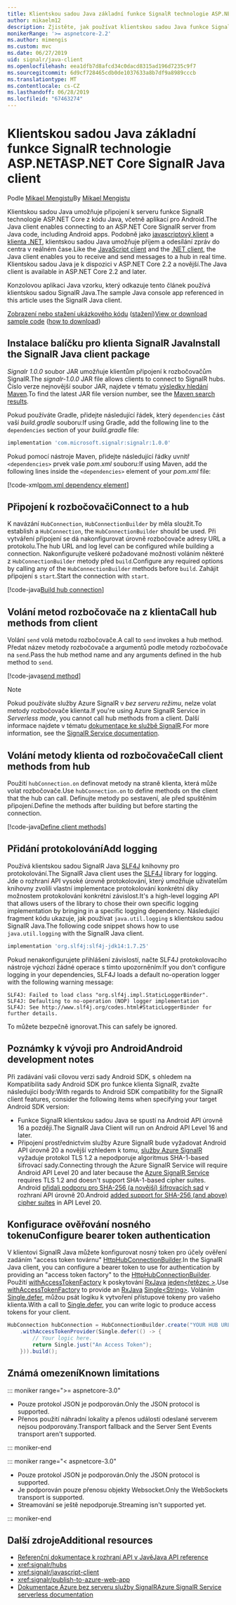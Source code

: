 ```yaml
---
title: Klientskou sadou Java základní funkce SignalR technologie ASP.NET
author: mikaelm12
description: Zjistěte, jak používat klientskou sadou Java funkce SignalR technologie ASP.NET Core.
monikerRange: '>= aspnetcore-2.2'
ms.author: mimengis
ms.custom: mvc
ms.date: 06/27/2019
uid: signalr/java-client
ms.openlocfilehash: eea1dfb7d8afcd34c0dacd8315ad196d7235c9f7
ms.sourcegitcommit: 6d9cf728465cdb0de1037633a8b7df9a8989cccb
ms.translationtype: MT
ms.contentlocale: cs-CZ
ms.lasthandoff: 06/28/2019
ms.locfileid: "67463274"
---
```

# <a name="aspnet-core-signalr-java-client"></a><span data-ttu-id="b91c0-103">Klientskou sadou Java základní funkce SignalR technologie ASP.NET</span><span class="sxs-lookup"><span data-stu-id="b91c0-103">ASP.NET Core SignalR Java client</span></span>

<span data-ttu-id="b91c0-104">Podle [Mikael Mengistu](https://twitter.com/MikaelM_12)</span><span class="sxs-lookup"><span data-stu-id="b91c0-104">By [Mikael Mengistu](https://twitter.com/MikaelM_12)</span></span>

<span data-ttu-id="b91c0-105">Klientskou sadou Java umožňuje připojení k serveru funkce SignalR technologie ASP.NET Core z kódu Java, včetně aplikací pro Android.</span><span class="sxs-lookup"><span data-stu-id="b91c0-105">The Java client enables connecting to an ASP.NET Core SignalR server from Java code, including Android apps.</span></span> <span data-ttu-id="b91c0-106">Podobně jako [javascriptový klient](xref:signalr/javascript-client) a [klienta .NET](xref:signalr/dotnet-client), klientskou sadou Java umožňuje příjem a odesílání zpráv do centra v reálném čase.</span><span class="sxs-lookup"><span data-stu-id="b91c0-106">Like the [JavaScript client](xref:signalr/javascript-client) and the [.NET client](xref:signalr/dotnet-client), the Java client enables you to receive and send messages to a hub in real time.</span></span> <span data-ttu-id="b91c0-107">Klientskou sadou Java je k dispozici v ASP.NET Core 2.2 a novější.</span><span class="sxs-lookup"><span data-stu-id="b91c0-107">The Java client is available in ASP.NET Core 2.2 and later.</span></span>

<span data-ttu-id="b91c0-108">Konzolovou aplikaci Java vzorku, který odkazuje tento článek používá klientskou sadou SignalR Java.</span><span class="sxs-lookup"><span data-stu-id="b91c0-108">The sample Java console app referenced in this article uses the SignalR Java client.</span></span>

<span data-ttu-id="b91c0-109">[Zobrazení nebo stažení ukázkového kódu](https://github.com/aspnet/AspNetCore.Docs/tree/master/aspnetcore/signalr/java-client/sample) ([stažení](xref:index#how-to-download-a-sample))</span><span class="sxs-lookup"><span data-stu-id="b91c0-109">[View or download sample code](https://github.com/aspnet/AspNetCore.Docs/tree/master/aspnetcore/signalr/java-client/sample) ([how to download](xref:index#how-to-download-a-sample))</span></span>

## <a name="install-the-signalr-java-client-package"></a><span data-ttu-id="b91c0-110">Instalace balíčku pro klienta SignalR Java</span><span class="sxs-lookup"><span data-stu-id="b91c0-110">Install the SignalR Java client package</span></span>

<span data-ttu-id="b91c0-111">*Signalr 1.0.0* soubor JAR umožňuje klientům připojení k rozbočovačům SignalR.</span><span class="sxs-lookup"><span data-stu-id="b91c0-111">The *signalr-1.0.0* JAR file allows clients to connect to SignalR hubs.</span></span> <span data-ttu-id="b91c0-112">Číslo verze nejnovější soubor JAR, najdete v tématu [výsledky hledání Maven](https://search.maven.org/search?q=g:com.microsoft.signalr%20AND%20a:signalr).</span><span class="sxs-lookup"><span data-stu-id="b91c0-112">To find the latest JAR file version number, see the [Maven search results](https://search.maven.org/search?q=g:com.microsoft.signalr%20AND%20a:signalr).</span></span>

<span data-ttu-id="b91c0-113">Pokud používáte Gradle, přidejte následující řádek, který `dependencies` část vaší *build.gradle* souboru:</span><span class="sxs-lookup"><span data-stu-id="b91c0-113">If using Gradle, add the following line to the `dependencies` section of your *build.gradle* file:</span></span>

```gradle
implementation 'com.microsoft.signalr:signalr:1.0.0'
```

<span data-ttu-id="b91c0-114">Pokud pomocí nástroje Maven, přidejte následující řádky uvnitř `<dependencies>` prvek vaše *pom.xml* souboru:</span><span class="sxs-lookup"><span data-stu-id="b91c0-114">If using Maven, add the following lines inside the `<dependencies>` element of your *pom.xml* file:</span></span>

[!code-xml[pom.xml dependency element](java-client/sample/pom.xml?name=snippet_dependencyElement)]

## <a name="connect-to-a-hub"></a><span data-ttu-id="b91c0-115">Připojení k rozbočovači</span><span class="sxs-lookup"><span data-stu-id="b91c0-115">Connect to a hub</span></span>

<span data-ttu-id="b91c0-116">K navázání `HubConnection`, `HubConnectionBuilder` by měla sloužit.</span><span class="sxs-lookup"><span data-stu-id="b91c0-116">To establish a `HubConnection`, the `HubConnectionBuilder` should be used.</span></span> <span data-ttu-id="b91c0-117">Při vytváření připojení se dá nakonfigurovat úrovně rozbočovače adresy URL a protokolu.</span><span class="sxs-lookup"><span data-stu-id="b91c0-117">The hub URL and log level can be configured while building a connection.</span></span> <span data-ttu-id="b91c0-118">Nakonfigurujte veškeré požadované možnosti voláním některé z `HubConnectionBuilder` metody před `build`.</span><span class="sxs-lookup"><span data-stu-id="b91c0-118">Configure any required options by calling any of the `HubConnectionBuilder` methods before `build`.</span></span> <span data-ttu-id="b91c0-119">Zahájit připojení s `start`.</span><span class="sxs-lookup"><span data-stu-id="b91c0-119">Start the connection with `start`.</span></span>

[!code-java[Build hub connection](java-client/sample/src/main/java/Chat.java?range=16-17)]

## <a name="call-hub-methods-from-client"></a><span data-ttu-id="b91c0-120">Volání metod rozbočovače na z klienta</span><span class="sxs-lookup"><span data-stu-id="b91c0-120">Call hub methods from client</span></span>

<span data-ttu-id="b91c0-121">Volání `send` volá metodu rozbočovače.</span><span class="sxs-lookup"><span data-stu-id="b91c0-121">A call to `send` invokes a hub method.</span></span> <span data-ttu-id="b91c0-122">Předat název metody rozbočovače a argumentů podle metody rozbočovače na `send`.</span><span class="sxs-lookup"><span data-stu-id="b91c0-122">Pass the hub method name and any arguments defined in the hub method to `send`.</span></span>

[!code-java[send method](java-client/sample/src/main/java/Chat.java?range=28)]

> [!NOTE]
> <span data-ttu-id="b91c0-123">Pokud používáte služby Azure SignalR v *bez serveru režimu*, nelze volat metody rozbočovače klienta.</span><span class="sxs-lookup"><span data-stu-id="b91c0-123">If you're using Azure SignalR Service in *Serverless mode*, you cannot call hub methods from a client.</span></span> <span data-ttu-id="b91c0-124">Další informace najdete v tématu [dokumentace ke službě SignalR](/azure/azure-signalr/signalr-concept-serverless-development-config).</span><span class="sxs-lookup"><span data-stu-id="b91c0-124">For more information, see the [SignalR Service documentation](/azure/azure-signalr/signalr-concept-serverless-development-config).</span></span>

## <a name="call-client-methods-from-hub"></a><span data-ttu-id="b91c0-125">Volání metody klienta od rozbočovače</span><span class="sxs-lookup"><span data-stu-id="b91c0-125">Call client methods from hub</span></span>

<span data-ttu-id="b91c0-126">Použití `hubConnection.on` definovat metody na straně klienta, která může volat rozbočovače.</span><span class="sxs-lookup"><span data-stu-id="b91c0-126">Use `hubConnection.on` to define methods on the client that the hub can call.</span></span> <span data-ttu-id="b91c0-127">Definujte metody po sestavení, ale před spuštěním připojení.</span><span class="sxs-lookup"><span data-stu-id="b91c0-127">Define the methods after building but before starting the connection.</span></span>

[!code-java[Define client methods](java-client/sample/src/main/java/Chat.java?range=19-21)]

## <a name="add-logging"></a><span data-ttu-id="b91c0-128">Přidání protokolování</span><span class="sxs-lookup"><span data-stu-id="b91c0-128">Add logging</span></span>

<span data-ttu-id="b91c0-129">Používá klientskou sadou SignalR Java [SLF4J](https://www.slf4j.org/) knihovny pro protokolování.</span><span class="sxs-lookup"><span data-stu-id="b91c0-129">The SignalR Java client uses the [SLF4J](https://www.slf4j.org/) library for logging.</span></span> <span data-ttu-id="b91c0-130">Jde o rozhraní API vysoké úrovně protokolování, který umožňuje uživatelům knihovny zvolili vlastní implementace protokolování konkrétní díky možnostem protokolování konkrétní závislost.</span><span class="sxs-lookup"><span data-stu-id="b91c0-130">It's a high-level logging API that allows users of the library to chose their own specific logging implementation by bringing in a specific logging dependency.</span></span> <span data-ttu-id="b91c0-131">Následující fragment kódu ukazuje, jak používat `java.util.logging` s klientskou sadou SignalR Java.</span><span class="sxs-lookup"><span data-stu-id="b91c0-131">The following code snippet shows how to use `java.util.logging` with the SignalR Java client.</span></span>

```gradle
implementation 'org.slf4j:slf4j-jdk14:1.7.25'
```

<span data-ttu-id="b91c0-132">Pokud nenakonfigurujete přihlášení závislostí, načte SLF4J protokolovacího nástroje výchozí žádné operace s tímto upozorněním:</span><span class="sxs-lookup"><span data-stu-id="b91c0-132">If you don't configure logging in your dependencies, SLF4J loads a default no-operation logger with the following warning message:</span></span>

```
SLF4J: Failed to load class "org.slf4j.impl.StaticLoggerBinder".
SLF4J: Defaulting to no-operation (NOP) logger implementation
SLF4J: See http://www.slf4j.org/codes.html#StaticLoggerBinder for further details.
```

<span data-ttu-id="b91c0-133">To můžete bezpečně ignorovat.</span><span class="sxs-lookup"><span data-stu-id="b91c0-133">This can safely be ignored.</span></span>

## <a name="android-development-notes"></a><span data-ttu-id="b91c0-134">Poznámky k vývoji pro Android</span><span class="sxs-lookup"><span data-stu-id="b91c0-134">Android development notes</span></span>

<span data-ttu-id="b91c0-135">Při zadávání vaši cílovou verzi sady Android SDK, s ohledem na Kompatibilita sady Android SDK pro funkce klienta SignalR, zvažte následující body:</span><span class="sxs-lookup"><span data-stu-id="b91c0-135">With regards to Android SDK compatibility for the SignalR client features, consider the following items when specifying your target Android SDK version:</span></span>

* <span data-ttu-id="b91c0-136">Funkce SignalR klientskou sadou Java se spustí na Android API úrovně 16 a později.</span><span class="sxs-lookup"><span data-stu-id="b91c0-136">The SignalR Java Client will run on Android API Level 16 and later.</span></span>
* <span data-ttu-id="b91c0-137">Připojení prostřednictvím služby Azure SignalR bude vyžadovat Android API úrovně 20 a novější vzhledem k tomu, [služby Azure SignalR](/azure/azure-signalr/signalr-overview) vyžaduje protokol TLS 1.2 a nepodporuje algoritmus SHA-1-based šifrovací sady.</span><span class="sxs-lookup"><span data-stu-id="b91c0-137">Connecting through the Azure SignalR Service will require Android API Level 20 and later because the [Azure SignalR Service](/azure/azure-signalr/signalr-overview) requires TLS 1.2 and doesn't support SHA-1-based cipher suites.</span></span> <span data-ttu-id="b91c0-138">Android [přidali podporu pro SHA-256 (a novější) šifrovacích sad](https://developer.android.com/reference/javax/net/ssl/SSLSocket) v rozhraní API úrovně 20.</span><span class="sxs-lookup"><span data-stu-id="b91c0-138">Android [added support for SHA-256 (and above) cipher suites](https://developer.android.com/reference/javax/net/ssl/SSLSocket) in API Level 20.</span></span>

## <a name="configure-bearer-token-authentication"></a><span data-ttu-id="b91c0-139">Konfigurace ověřování nosného tokenu</span><span class="sxs-lookup"><span data-stu-id="b91c0-139">Configure bearer token authentication</span></span>

<span data-ttu-id="b91c0-140">V klientovi SignalR Java můžete konfigurovat nosný token pro účely ověření zadáním "access token továrnu" [HttpHubConnectionBuilder](/java/api/com.microsoft.signalr._http_hub_connection_builder?view=aspnet-signalr-java).</span><span class="sxs-lookup"><span data-stu-id="b91c0-140">In the SignalR Java client, you can configure a bearer token to use for authentication by providing an "access token factory" to the [HttpHubConnectionBuilder](/java/api/com.microsoft.signalr._http_hub_connection_builder?view=aspnet-signalr-java).</span></span> <span data-ttu-id="b91c0-141">Použití [withAccessTokenFactory](/java/api/com.microsoft.signalr._http_hub_connection_builder.withaccesstokenprovider?view=aspnet-signalr-java#com_microsoft_signalr__http_hub_connection_builder_withAccessTokenProvider_Single_String__) k poskytování [RxJava](https://github.com/ReactiveX/RxJava) [jeden\<řetězec >](http://reactivex.io/documentation/single.html).</span><span class="sxs-lookup"><span data-stu-id="b91c0-141">Use [withAccessTokenFactory](/java/api/com.microsoft.signalr._http_hub_connection_builder.withaccesstokenprovider?view=aspnet-signalr-java#com_microsoft_signalr__http_hub_connection_builder_withAccessTokenProvider_Single_String__) to provide an [RxJava](https://github.com/ReactiveX/RxJava) [Single\<String>](http://reactivex.io/documentation/single.html).</span></span> <span data-ttu-id="b91c0-142">Voláním [Single.defer](http://reactivex.io/RxJava/javadoc/io/reactivex/Single.html#defer-java.util.concurrent.Callable-), můžou psát logiku k vytvoření přístupové tokeny pro vašeho klienta.</span><span class="sxs-lookup"><span data-stu-id="b91c0-142">With a call to [Single.defer](http://reactivex.io/RxJava/javadoc/io/reactivex/Single.html#defer-java.util.concurrent.Callable-), you can write logic to produce access tokens for your client.</span></span>

```java
HubConnection hubConnection = HubConnectionBuilder.create("YOUR HUB URL HERE")
    .withAccessTokenProvider(Single.defer(() -> {
        // Your logic here.
        return Single.just("An Access Token");
    })).build();
```

## <a name="known-limitations"></a><span data-ttu-id="b91c0-143">Známá omezení</span><span class="sxs-lookup"><span data-stu-id="b91c0-143">Known limitations</span></span>

::: moniker range=">= aspnetcore-3.0"

* <span data-ttu-id="b91c0-144">Pouze protokol JSON je podporován.</span><span class="sxs-lookup"><span data-stu-id="b91c0-144">Only the JSON protocol is supported.</span></span>
* <span data-ttu-id="b91c0-145">Přenos použití náhradní lokality a přenos události odeslané serverem nejsou podporovány.</span><span class="sxs-lookup"><span data-stu-id="b91c0-145">Transport fallback and the Server Sent Events transport aren't supported.</span></span>

::: moniker-end

::: moniker range="< aspnetcore-3.0"

* <span data-ttu-id="b91c0-146">Pouze protokol JSON je podporován.</span><span class="sxs-lookup"><span data-stu-id="b91c0-146">Only the JSON protocol is supported.</span></span>
* <span data-ttu-id="b91c0-147">Je podporován pouze přenosu objekty Websocket.</span><span class="sxs-lookup"><span data-stu-id="b91c0-147">Only the WebSockets transport is supported.</span></span>
* <span data-ttu-id="b91c0-148">Streamování se ještě nepodporuje.</span><span class="sxs-lookup"><span data-stu-id="b91c0-148">Streaming isn't supported yet.</span></span>

::: moniker-end

## <a name="additional-resources"></a><span data-ttu-id="b91c0-149">Další zdroje</span><span class="sxs-lookup"><span data-stu-id="b91c0-149">Additional resources</span></span>

* [<span data-ttu-id="b91c0-150">Referenční dokumentace k rozhraní API v Javě</span><span class="sxs-lookup"><span data-stu-id="b91c0-150">Java API reference</span></span>](/java/api/com.microsoft.signalr?view=aspnet-signalr-java)
* <xref:signalr/hubs>
* <xref:signalr/javascript-client>
* <xref:signalr/publish-to-azure-web-app>
* [<span data-ttu-id="b91c0-151">Dokumentace Azure bez serveru služby SignalR</span><span class="sxs-lookup"><span data-stu-id="b91c0-151">Azure SignalR Service serverless documentation</span></span>](/azure/azure-signalr/signalr-concept-serverless-development-config)
